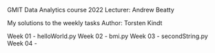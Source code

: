 GMIT Data Analytics course 2022
Lecturer: Andrew Beatty

My solutions to the weekly tasks
Author: Torsten Kindt


Week 01 - helloWorld.py 
Week 02 - bmi.py
Week 03 - secondString.py
Week 04 - 



